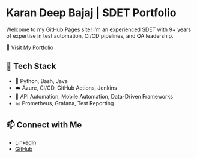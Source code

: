# Karan Deep Bajaj | SDET Portfolio

Welcome to my GitHub Pages site! I’m an experienced SDET with 9+ years of expertise in test automation, CI/CD pipelines, and QA leadership. 

🔗 [Visit My Portfolio](https://karandeepbajaj.github.io)

## 🔧 Tech Stack

- 🐍 Python, Bash, Java
- ☁️ Azure, CI/CD, GitHub Actions, Jenkins
- 🧪 API Automation, Mobile Automation, Data-Driven Frameworks
- 📊 Prometheus, Grafana, Test Reporting

## 📫 Connect with Me

- [LinkedIn](https://www.linkedin.com/in/karan-deep-bajaj)
- [GitHub](https://github.com/KaranDeepBajaj)
